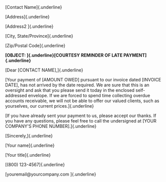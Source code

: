 [Contact Name]{.underline}

[Address]{.underline}

[Address2 ]{.underline}

[City, State/Province]{.underline}

[Zip/Postal Code]{.underline}

**[OBJECT: ]{.underline}[COURTESY REMINDER OF LATE
PAYMENT]{.underline}**

[Dear \[CONTACT NAME\],]{.underline}

[Your payment of \[AMOUNT OWED\] pursuant to our invoice dated \[INVOICE
DATE\], has not arrived by the date required. We are sure that this is
an oversight and ask that you please send it today in the enclosed
self-addressed envelope. If we are forced to spend time collecting
overdue accounts receivable, we will not be able to offer our valued
clients, such as yourselves, our current prices.]{.underline}

[If you have already sent your payment to us, please accept our thanks.
If you have any questions, please feel free to call the undersigned at
\[YOUR COMPANY'S PHONE NUMBER\].]{.underline}

[Sincerely,]{.underline}

[Your name]{.underline}

[Your title]{.underline}

[(800) 123-4567]{.underline}

[youremail\@yourcompany.com ]{.underline}
